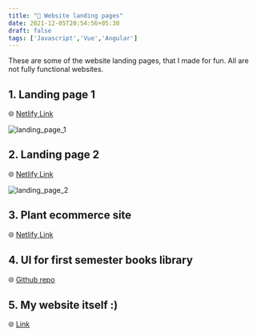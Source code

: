 ```yaml
---
title: "🧩 Website landing pages"
date: 2021-12-05T20:54:56+05:30
draft: false
tags: ['Javascript','Vue','Angular']
---
```


These are some of the website landing pages, that I made for fun. All are not fully functional websites.

## 1. Landing page 1 

🌐 [Netlify Link](https://sasikaa073-landing-page-test.netlify.app/)

![landing_page_1](/images/webpage_ui/page1.png)

## 2. Landing page 2
🌐 [Netlify Link](https://sasikaa073-landing-page-test2.netlify.app/)

![landing_page_2](/images/webpage_ui/page2.png)

## 3. Plant ecommerce site
🌐 [Netlify Link](https://sasikaa073-plant-ecommerce-test.netlify.app/)

## 4. UI for first semester books library
🌐 [Github repo](https://github.com/SasikaA073/angular-engineering-library-frontend-m/)

## 5. My website itself :)
🌐 [Link](https://sasikaa073.github.io)


